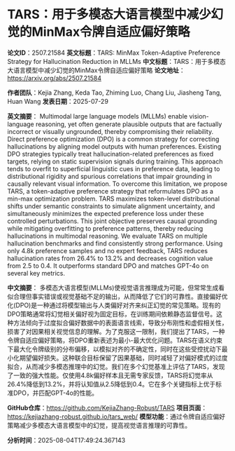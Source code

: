 # TARS：用于多模态大语言模型中减少幻觉的MinMax令牌自适应偏好策略

**论文ID**：2507.21584
**英文标题**：TARS: MinMax Token-Adaptive Preference Strategy for Hallucination   Reduction in MLLMs
**中文标题**：TARS：用于多模态大语言模型中减少幻觉的MinMax令牌自适应偏好策略
**论文地址**：https://arxiv.org/abs/2507.21584

**作者团队**：Kejia Zhang, Keda Tao, Zhiming Luo, Chang Liu, Jiasheng Tang, Huan Wang
**发表日期**：2025-07-29

**英文摘要**：
Multimodal large language models (MLLMs) enable vision-language reasoning,
yet often generate plausible outputs that are factually incorrect or visually
ungrounded, thereby compromising their reliability. Direct preference
optimization (DPO) is a common strategy for correcting hallucinations by
aligning model outputs with human preferences. Existing DPO strategies
typically treat hallucination-related preferences as fixed targets, relying on
static supervision signals during training. This approach tends to overfit to
superficial linguistic cues in preference data, leading to distributional
rigidity and spurious correlations that impair grounding in causally relevant
visual information. To overcome this limitation, we propose TARS, a
token-adaptive preference strategy that reformulates DPO as a min-max
optimization problem. TARS maximizes token-level distributional shifts under
semantic constraints to simulate alignment uncertainty, and simultaneously
minimizes the expected preference loss under these controlled perturbations.
This joint objective preserves causal grounding while mitigating overfitting to
preference patterns, thereby reducing hallucinations in multimodal reasoning.
We evaluate TARS on multiple hallucination benchmarks and find consistently
strong performance. Using only 4.8k preference samples and no expert feedback,
TARS reduces hallucination rates from 26.4% to 13.2% and decreases cognition
value from 2.5 to 0.4. It outperforms standard DPO and matches GPT-4o on
several key metrics.

**中文摘要**：
多模态大语言模型(MLLMs)使视觉语言推理成为可能，但常常生成看似合理但事实错误或视觉基础不足的输出，从而降低了它们的可靠性。直接偏好优化(DPO)是一种通过将模型输出与人类偏好对齐来纠正幻觉的常见策略。现有的DPO策略通常将幻觉相关偏好视为固定目标，在训练期间依赖静态监督信号。这种方法倾向于过度拟合偏好数据中的表面语言线索，导致分布刚性和虚假相关性，损害了对因果相关视觉信息的理解。为了克服这一限制，我们提出了TARS，一种令牌自适应偏好策略，将DPO重新表述为最小-最大优化问题。TARS在语义约束下最大化令牌级别的分布偏移，以模拟对齐的不确定性，同时在这些受控扰动下最小化期望偏好损失。这种联合目标保留了因果基础，同时减轻了对偏好模式的过度拟合，从而减少多模态推理中的幻觉。我们在多个幻觉基准上评估了TARS，发现了一致的强大性能。仅使用4.8k偏好样本且无需专家反馈，TARS将幻觉率从26.4%降低到13.2%，并将认知值从2.5降低到0.4。它在多个关键指标上优于标准DPO，并匹配GPT-4o的性能。

**GitHub仓库**：https://github.com/KejiaZhang-Robust/TARS
**项目页面**：https://kejiazhang-robust.github.io/tars_web/
**模型功能**：通过令牌自适应偏好策略减少多模态大语言模型中的幻觉，提高视觉语言推理的可靠性。

**分析时间**：2025-08-04T17:49:24.367143
